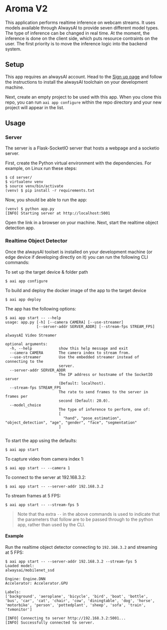 # Aroma V2
This application performs realtime inference on webcam streams. It uses models available through 
AlwaysAI to provide seven different model types. The type of inference can be changed in real time. 
At the moment, the inference is done on the client side, which puts resource contraints on the user. 
The first priority is to move the inference logic into the backend system. 

## Setup
This app requires an alwaysAI account. Head to the [Sign up page](https://www.alwaysai.co/dashboard) and follow the instructions to install the alwaysAI toolchain on your development machine.

Next, create an empty project to be used with this app. When you clone this repo, you can run `aai app configure` within the repo directory and your new project will appear in the list.

## Usage
### Server
The server is a Flask-SocketIO server that hosts a webpage and a socketio server.

First, create the Python virtual environment with the dependencies. For example, on Linux run these steps:

```
$ cd server/
$ virtualenv venv
$ source venv/bin/activate
(venv) $ pip install -r requirements.txt
```

Now, you should be able to run the app:

```
(venv) $ python app.py
[INFO] Starting server at http://localhost:5001
```

Open the link in a browser on your machine. Next, start the realtime object detection app.


### Realtime Object Detector
Once the alwaysAI toolset is installed on your development machine (or edge device if developing directly on it) you can run the following CLI commands:

To set up the target device & folder path

`$ aai app configure`

To build and deploy the docker image of the app to the target device

`$ aai app deploy`

The app has the following options:

```
$ aai app start -- --help
usage: app.py [-h] [--camera CAMERA] [--use-streamer]
              [--server-addr SERVER_ADDR] [--stream-fps STREAM_FPS]

alwaysAI Video Streamer

optional arguments:
  -h, --help            show this help message and exit
  --camera CAMERA       The camera index to stream from.
  --use-streamer        Use the embedded streamer instead of connecting to the
                        server.
  --server-addr SERVER_ADDR
                        The IP address or hostname of the SocketIO server
                        (Default: localhost).
  --stream-fps STREAM_FPS
                        The rate to send frames to the server in frames per
                        second (Default: 20.0).
  --model_choice
                        The type of inference to perform, one of:
                        [
                          "hand", "pose_estimation", "object_detection", "age", "gender", "face", "segmentation"
                        ]
      
```

To start the app using the defaults:

`$ aai app start`

To capture video from camera index 1:

`$ aai app start -- --camera 1`

To connect to the server at 192.168.3.2:

`$ aai app start -- --server-addr 192.168.3.2`

To stream frames at 5 FPS:

`$ aai app start -- --stream-fps 5`

> Note that tha extra `--` in the above commands is used to indicate that the parameters that follow are to be passed through to the python app, rather than used by the CLI.

#### Example

Run the realtime object detector connecting to `192.168.3.2` and streaming at 5 FPS:

```
$ aai app start -- --server-addr 192.168.3.2 --stream-fps 5
Loaded model:
alwaysai/mobilenet_ssd

Engine: Engine.DNN
Accelerator: Accelerator.GPU

Labels:
['background', 'aeroplane', 'bicycle', 'bird', 'boat', 'bottle', 'bus', 'car', 'cat', 'chair', 'cow', 'diningtable', 'dog', 'horse', 'motorbike', 'person', 'pottedplant', 'sheep', 'sofa', 'train', 'tvmonitor']

[INFO] Connecting to server http://192.168.3.2:5001...
[INFO] Successfully connected to server.
```
